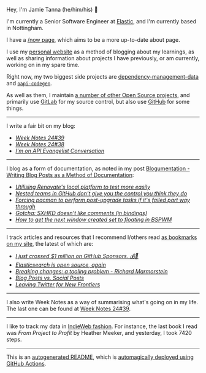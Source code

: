 Hey, I'm Jamie
Tanna (he/him/his) 👋

I'm currently a Senior Software Engineer at [Elastic](https://elastic.co/), and I'm currently based in Nottingham.

I have a [/now page](https://www.jvt.me/now/?utm_campaign=github-jamietanna), which aims to be a more up-to-date about page.

I use my [personal website](https://www.jvt.me/?utm_campaign=github-jamietanna) as a method of blogging about my learnings, as well as sharing information about projects I have previously, or am currently, working on in my spare time.

Right now, my two biggest side projects are [dependency-management-data](https://dmd.tanna.dev) and [`oapi-codegen`](https://github.com/deepmap/oapi-codegen/).

As well as them, I maintain [a number of other Open Source projects](https://www.jvt.me/open-source/?utm_campaign=github-jamietanna), and primarily use [GitLab](https://gitlab.com/jamietanna) for my source control, but also use [GitHub](https://github.com/jamietanna) for some things.

---

I write a fair bit on my blog:


- [_Week Notes 24#39_](https://www.jvt.me/week-notes/2024/39/?utm_campaign=github-jamietanna)
- [_Week Notes 24#38_](https://www.jvt.me/week-notes/2024/38/?utm_campaign=github-jamietanna)
- [_I'm on API Evangelist Conversation_](https://www.jvt.me/posts/2024/09/19/api-evangelist-conversation/?utm_campaign=github-jamietanna)

---

I blog as a form of documentation, as noted in my post [Blogumentation - Writing Blog Posts as a Method of Documentation](https://www.jvt.me/posts/2017/06/25/blogumentation/?utm_campaign=github-jamietanna):


- [_Utilising Renovate's local platform to test more easily_](https://www.jvt.me/posts/2024/09/16/renovate-local/?utm_campaign=github-jamietanna)
- [_Nested teams in GitHub don't give you the control you think they do_](https://www.jvt.me/posts/2024/09/12/github-authz-teams/?utm_campaign=github-jamietanna)
- [_Forcing pacman to perform post-upgrade tasks if it's failed part way through_](https://www.jvt.me/posts/2024/09/09/pacman-force-post-upgrade-hooks/?utm_campaign=github-jamietanna)
- [_Gotcha: SXHKD doesn't like comments (in bindings)_](https://www.jvt.me/posts/2024/08/15/sxhkd-comments/?utm_campaign=github-jamietanna)
- [_How to get the next window created set to floating in BSPWM_](https://www.jvt.me/posts/2024/08/15/bspwm-next-float/?utm_campaign=github-jamietanna)

---

I track articles and resources that I recommend I/others read [as bookmarks on my site](https://www.jvt.me/kind/bookmarks/?utm_campaign=github-jamietanna), the latest of which are:


- [_I just crossed $1 million on GitHub Sponsors. 💰🎉_](http://calebporzio.com/i-just-cracked-1-million-on-github-sponsors-heres-my-playbook?utm_campaign=github-jamietanna)
- [_Elasticsearch is open source, again_](https://www.elastic.co/blog/elasticsearch-is-open-source-again?utm_campaign=github-jamietanna)
- [_Breaking changes: a tooling problem - Richard Marmorstein_](https://twitchard.github.io/posts/2024-08-23-breaking-changes.html?utm_campaign=github-jamietanna)
- [_Blog Posts vs. Social Posts_](https://blog.jim-nielsen.com/2024/blog-vs-social-posts/?utm_campaign=github-jamietanna)
- [_Leaving Twitter for New Frontiers_](https://lu.is/2024/01/after-twitter/?utm_campaign=github-jamietanna)

---

I also write Week Notes as a way of summarising what's going on in my life. The last one can be found at [Week Notes 24#39](https://www.jvt.me/week-notes/2024/39/?utm_campaign=github-jamietanna).

---

I like to track my data in [IndieWeb fashion](https://indieweb.org/why). For instance, the last book I read was _From Project to Profit_ by Heather Meeker, and yesterday, I took 7420 steps.

---
This is an [autogenerated README](https://www.jvt.me/posts/2022/01/12/autogenerated-profile-readme/?utm_campaign=github-jamietanna), which is [automagically deployed using GitHub Actions](https://github.com/jamietanna/jamietanna/blob/main/.github/workflows/rebuild.yml).
